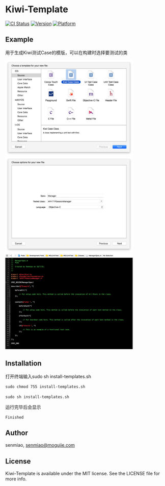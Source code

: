 # Kiwi-Template

[![CI Status](http://img.shields.io/travis/senmiao/Kiwi-Template.svg?style=flat)](https://travis-ci.org/senmiao/MGJUnitTest)
[![Version](https://img.shields.io/cocoapods/v/Kiwi-Template.svg?style=flat)](http://cocoapods.org/pods/MGJUnitTest)
[![Platform](https://img.shields.io/cocoapods/p/Kiwi-Template.svg?style=flat)](http://cocoapods.org/pods/MGJUnitTest)

## Example

用于生成Kiwi测试Case的模版，可以在构建时选择要测试的类 

<img src="https://github.com/Bupterambition/Kiwi-Template/blob/master/pic1.png?raw=true" width = "400" height = "300" alt="Kiwi" />

<img src="https://github.com/Bupterambition/Kiwi-Template/blob/master/pic2.png?raw=true?raw=true" width = "400" height = "300" alt="Kiwi" />

<img src="https://github.com/Bupterambition/Kiwi-Template/blob/master/pic3.png?raw=true" width = "400" height = "300" alt="Kiwi" />



## Installation

打开终端输入sudo sh install-templates.sh

```
sudo chmod 755 install-templates.sh

sudo sh install-templates.sh 
```
运行完毕后会显示

```
Finished

```
## Author

senmiao, senmiao@mogujie.com

## License

Kiwi-Template is available under the MIT license. See the LICENSE file for more info.
